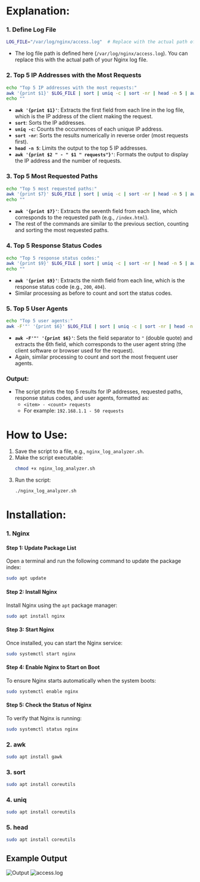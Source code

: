 # Explanation:

### 1. **Define Log File**
```bash
LOG_FILE="/var/log/nginx/access.log"  # Replace with the actual path of the log file
```
- The log file path is defined here (`/var/log/nginx/access.log`). You can replace this with the actual path of your Nginx log file.

### 2. **Top 5 IP Addresses with the Most Requests**
```bash
echo "Top 5 IP addresses with the most requests:"
awk '{print $1}' $LOG_FILE | sort | uniq -c | sort -nr | head -n 5 | awk '{print $2 " - " $1 " requests"}'
echo ""
```
- **`awk '{print $1}'`**: Extracts the first field from each line in the log file, which is the IP address of the client making the request.
- **`sort`**: Sorts the IP addresses.
- **`uniq -c`**: Counts the occurrences of each unique IP address.
- **`sort -nr`**: Sorts the results numerically in reverse order (most requests first).
- **`head -n 5`**: Limits the output to the top 5 IP addresses.
- **`awk '{print $2 " - " $1 " requests"}'`**: Formats the output to display the IP address and the number of requests.

### 3. **Top 5 Most Requested Paths**
```bash
echo "Top 5 most requested paths:"
awk '{print $7}' $LOG_FILE | sort | uniq -c | sort -nr | head -n 5 | awk '{print $2 " - " $1 " requests"}'
echo ""
```
- **`awk '{print $7}'`**: Extracts the seventh field from each line, which corresponds to the requested path (e.g., `/index.html`).
- The rest of the commands are similar to the previous section, counting and sorting the most requested paths.

### 4. **Top 5 Response Status Codes**
```bash
echo "Top 5 response status codes:"
awk '{print $9}' $LOG_FILE | sort | uniq -c | sort -nr | head -n 5 | awk '{print $2 " - " $1 " requests"}'
echo ""
```
- **`awk '{print $9}'`**: Extracts the ninth field from each line, which is the response status code (e.g., `200`, `404`).
- Similar processing as before to count and sort the status codes.

### 5. **Top 5 User Agents**
```bash
echo "Top 5 user agents:"
awk -F'"' '{print $6}' $LOG_FILE | sort | uniq -c | sort -nr | head -n 5 | awk '{print $2 " - " $1 " requests"}'
```
- **`awk -F'"' '{print $6}'`**: Sets the field separator to `"` (double quote) and extracts the 6th field, which corresponds to the user agent string (the client software or browser used for the request).
- Again, similar processing to count and sort the most frequent user agents.

### Output:
- The script prints the top 5 results for IP addresses, requested paths, response status codes, and user agents, formatted as:
  - `<item> - <count> requests`
  - For example: `192.168.1.1 - 50 requests`

# How to Use:
1. Save the script to a file, e.g., `nginx_log_analyzer.sh`.
2. Make the script executable:
   ```bash
   chmod +x nginx_log_analyzer.sh
   ```
3. Run the script:
   ```bash
   ./nginx_log_analyzer.sh
   ```

# Installation:

### 1. **Nginx**

#### Step 1: Update Package List
Open a terminal and run the following command to update the package index:

```bash
sudo apt update
```

#### Step 2: Install Nginx
Install Nginx using the `apt` package manager:

```bash
sudo apt install nginx
```

#### Step 3: Start Nginx
Once installed, you can start the Nginx service:

```bash
sudo systemctl start nginx
```

#### Step 4: Enable Nginx to Start on Boot
To ensure Nginx starts automatically when the system boots:

```bash
sudo systemctl enable nginx
```

#### Step 5: Check the Status of Nginx
To verify that Nginx is running:

```bash
sudo systemctl status nginx
```

### 2. **awk**
  ```bash
  sudo apt install gawk
  ```

### 3. **sort**
  ```bash
  sudo apt install coreutils
  ```
  
### 4. **uniq**
  ```bash
  sudo apt install coreutils
  ```

### 5. **head**
  ```bash
  sudo apt install coreutils
  ```
  
## Example Output
![Output](https://github.com/user-attachments/assets/e598f76b-9838-4ab7-9bb2-dd47a4d4c1bf)
![access.log](https://github.com/user-attachments/assets/1ee7dbf9-883d-4186-8483-a77b4fc554f6)


